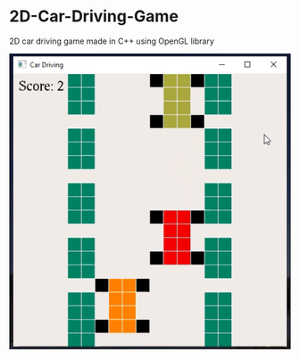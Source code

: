 # 2D-Car-Driving-Game
2D car driving game made in  C++ using OpenGL library

![alt text](https://github.com/halts440/2D-Car-Driving-Game/blob/master/Car_Driving.png?raw=true)
